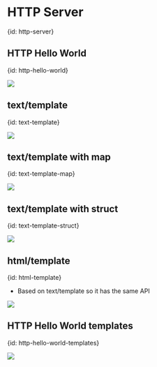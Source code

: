 # HTTP Server
{id: http-server}


## HTTP Hello World
{id: http-hello-world}

![](examples/http-hello-world/http_hello_world.go)


## text/template
{id: text-template}

![](examples/text-template/text_template.go)


## text/template with map
{id: text-template-map}

![](examples/text-template-map/text_template_map.go)

## text/template with struct
{id: text-template-struct}


![](examples/text-template-struct/text_template_struct.go)


## html/template
{id: html-template}

* Based on text/template so it has the same API

![](examples/html-template/html_template.go)



## HTTP Hello World templates
{id: http-hello-world-templates}

![](examples/http-hello-world-template/http_hello_world_template.go)